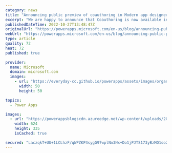 ```yaml
---
category: news
title: "Announcing public preview of coauthoring in Modern app designer "
excerpt: "We are happy to announce that Coauthoring is now available in most of the regions allowing fusion teams to build better apps faster. With coauthoring you can see who is working on the same app at the same time, and you can see their applied changes in real-time. You don&#8217;t need to worry anymore"
publishedDateTime: 2022-10-27T13:48:47Z
originalUrl: "https://powerapps.microsoft.com/en-us/blog/announcing-public-preview-of-coauthoring-in-modern-app-designer/"
webUrl: "https://powerapps.microsoft.com/en-us/blog/announcing-public-preview-of-coauthoring-in-modern-app-designer/"
type: article
quality: 72
heat: 72
published: true

provider:
  name: Microsoft
  domain: microsoft.com
  images:
    - url: "https://everyday-cc.github.io/powerapps/assets/images/organizations/microsoft.com-50x50.jpg"
      width: 50
      height: 50

topics:
  - Power Apps

images:
  - url: "https://powerappsblogscdn.azureedge.net/wp-content/uploads/2022/10/coauthoring1.png"
    width: 624
    height: 335
    isCached: true

secured: "LaczqkT+UU+1LCLhzF/qWPZKP4sygG97wplNn3Nx+Do1jPJTS173yBzMO1soZerVq8p14GycR5jV1xPZ4ehsgKpg/JQFKHlJZ3GB3NlxlaFl1r8BKMQVxTd+W61d124q1F4gyQ9YqbP2q0vIZYK7LlWgw5nnU1XkYBlimDRpu7XT4izCbLHpNveosL/78xw8S9kXLCgb0ruOprgqXGVdtYlyjDp9A6Vkfstj12cLLJsVfJBrm4Z/eSbRk6VSFxHnodP3XZfHPIqvqxawkeV4SxJ8Rnd6SyYS41BbeUa3tmKOROlpoFeIULLlQWTzU78cI2R7FG6pSL5qA+95t5gu6YOdJPRFv0T2np0rCXxsaoM=;2VOkLbQxexErZ/8RXh/66A=="
---
```



